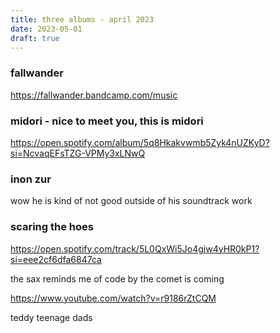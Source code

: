 ```yaml
---
title: three albums - april 2023
date: 2023-05-01
draft: true
---
```


### fallwander
https://fallwander.bandcamp.com/music

### midori - nice to meet you, this is midori
https://open.spotify.com/album/5q8Hkakvwmb5Zyk4nUZKyD?si=NcvaqEFsTZG-VPMy3xLNwQ

### inon zur
wow he is kind of not good outside of his soundtrack work

### scaring the hoes
https://open.spotify.com/track/5L0QxWi5Jo4gjw4yHR0kP1?si=eee2cf6dfa6847ca

the sax reminds me of code by the comet is coming

https://www.youtube.com/watch?v=r9186rZtCQM

teddy teenage dads